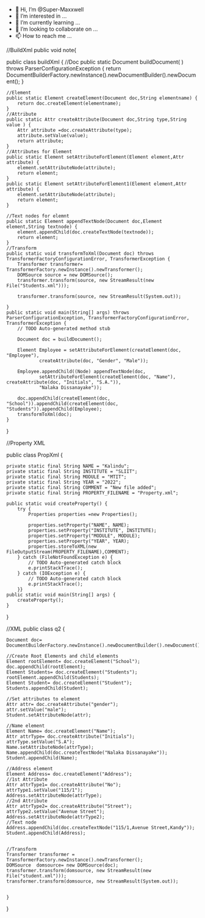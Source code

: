 - 👋 Hi, I’m @Super-Maxxwell
- 👀 I’m interested in ...
- 🌱 I’m currently learning ...
- 💞️ I’m looking to collaborate on ...
- 📫 How to reach me ...

//BuildXml
public void note{

public class buildXml {
	//Doc
	public static Document buildDocument( ) throws ParserConfigurationException {
		return DocumentBuilderFactory.newInstance().newDocumentBuilder().newDocument();
	}
	
	//Element
	public static Element createElement(Document doc,String elementname) {
		return doc.createElement(elementname);
	}
	//Attribute
	public static Attr createAttribute(Document doc,String type,String value ) {
		Attr attribute =doc.createAttribute(type);
		attribute.setValue(value);
		return attribute;
	}
	//Attributes for Element
	public static Element setAttributeForElement(Element element,Attr attribute) {
		element.setAttributeNode(attribute);
		return element;
	}
	public static Element setAttributeForElement1(Element element,Attr attribute) {
		element.setAttributeNode(attribute);
		return element;
	}
	
	//Text nodes for elemnt
	public static Element appendTextNode(Document doc,Element element,String textnode) {
		element.appendChild(doc.createTextNode(textnode));
		return element;
	}
	//Transform
	public static void transformToXml(Document doc) throws TransformerFactoryConfigurationError, TransformerException {
		Transformer transformer= TransformerFactory.newInstance().newTransformer();
		DOMSource source = new DOMSource();
		transformer.transform(source, new StreamResult(new File("Students.xml")));
		
		transformer.transform(source, new StreamResult(System.out));
		
	}
	public static void main(String[] args) throws ParserConfigurationException, TransformerFactoryConfigurationError, TransformerException {
		// TODO Auto-generated method stub
		
		Document doc = buildDocument();

		Element Employee = setAttributeForElement(createElement(doc, "Employee"),
				createAttribute(doc, "Gender", "Male"));

		Employee.appendChild((Node) appendTextNode(doc,
				setAttributeForElement(createElement(doc, "Name"), createAttribute(doc, "Initials", "S.A.")),
				"Nalaka Dissanayake"));
		
		doc.appendChild(createElement(doc, "School")).appendChild(createElement(doc, "Students")).appendChild(Employee);
		transformToXml(doc);
	}

}

  
  
  

//Property XML

public class PropXml {

	private static final String NAME = "Kalindu";
	private static final String INSTITUTE = "SLIIT";
	private static final String MODULE = "MTIT";
	private static final String YEAR = "2022";
	private static final String COMMENT = "New file added";
	private static final String PROPERTY_FILENAME = "Property.xml";

	public static void createProperty() {
		try {
			Properties properties =new Properties();
			
			properties.setProperty("NAME", NAME);
			properties.setProperty("INSTITUTE", INSTITUTE);
			properties.setProperty("MODULE", MODULE);
			properties.setProperty("YEAR", YEAR);
			properties.storeToXML(new FileOutputStream(PROPERTY_FILENAME),COMMENT);
		} catch (FileNotFoundException e) {
			// TODO Auto-generated catch block
			e.printStackTrace();
		} catch (IOException e) {
			// TODO Auto-generated catch block
			e.printStackTrace();
		}}
	public static void main(String[] args) {
		createProperty();
	}

}
  


//XML
public class q2 {

	Document doc= DocumentBuilderFactory.newInstance().newDocumentBuilder().newDocument();
	
	//Create Root Elements and child elements
	Element rootElement= doc.createElement("School");
	doc.appendChild(rootElement);
	Element Students= doc.createElement("Students");
	rootElement.appendChild(Students);
	Element Student= doc.createElement("Student");
	Students.appendChild(Student);
	
	//Set attributes to element
	Attr attr= doc.createAttribute("gender");
	attr.setValue("male");
	Student.setAttributeNode(attr);
	
	//Name element
	Element Name= doc.createElement("Name");
	Attr attrType= doc.createAttribute("Initials");
	attrType.setValue("S.A");
	Name.setAttributeNode(attrType);
	Name.appendChild(doc.createTextNode("Nalaka Dissanayake")); 
	Student.appendChild(Name);
	
	//Address element
	Element Address= doc.createElement("Address");
	//1st Attribute
	Attr attrType1= doc.createAttribute("No");
	attrType1.setValue("115/1");
	Address.setAttributeNode(attrType);
	//2nd Attribute
	Attr attrType2= doc.createAttribute("Street");
	attrType2.setValue("Avenue Street");
	Address.setAttributeNode(attrType2);
	//Text node
	Address.appendChild(doc.createTextNode("115/1,Avenue Street,Kandy")); 
	Student.appendChild(Address);
	
	
	//Transform
	Transformer transformer = TransformerFactory.newInstance().newTransformer();
	DOMSource  domsource= new DOMSource(doc);
	transformer.transform(domsource, new StreamResult(new File("student.xml")));
	transformer.transform(domsource, new StreamResult(System.out));
	
	
	}

}
